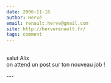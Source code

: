```yaml
---
date: 2006-11-16
author: Hervé
email: renault.herve@gmail.com
site: http://herverenault.fr/
tags: comment
---
```


<p><br />
salut Alix<br />
on attend un post sur ton nouveau job !<br />
</p>
---